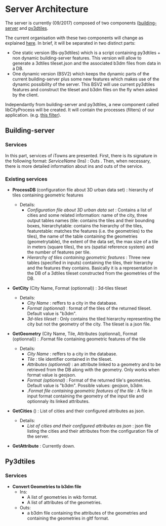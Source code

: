# Server Architecture 

The server is currently (09/2017) composed of two components ([building-server](https://github.com/MEPP-Team/building-server) and [py3dtiles](https://github.com/MEPP-team/py3dtiles).

The current organisation with these two components will change as explained [here](https://github.com/MEPP-team/UD-SV/wiki/2017_10_09_-_Building_server_revolution). In brief, it will be separated in two distinct parts:
   * One static version (Bs-py3dtiles) which is a script containing py3dtiles + non dynamic building-server features. This version will allow to generate a 3dtiles tileset.json and the associated b3dm files from data in a DB.
   * One dynamic version (BSV2) which keeps the dynamic parts of the current building-server plus some new features which makes use of the dynamic possibility of the server. This BSV2 will use current py3dtiles features and construct the tileset and b3dm files on the fly when asked by the client.

Independantly from building-server and py3dtiles, a new component called libCityProcess will be created. It will contain the processes (filters) of our application. (e.g. [this filter](https://github.com/MEPP-team/UD-SV/issues/30)).

## Building-server

### Services

In this part, services of iTowns are presented. First, there is its signature in the following format: _ServiceName_ (Ins) : Outs . Then, when necessary, there is more detailed information about ins and outs of the service.

### Existing services

  * __ProcessDB__ (configuration file about 3D urban data set) : hierarchy of tiles containing geometric features
    * Details:
      * _Configuration file about 3D urban data set_ : Contains a list of cities and some related information: name of the city, three output tables names (tile: contains the tiles and their bounding boxes, hierarchytable: contains the hierarchy of the tiles, featuretable: matches the features (i.e. the geometries) to the tiles), the name of the table containing the geometries (geometrytable), the extent of the data set, the max size of a tile in meters (square tiles), the srs (spatial reference system) and the number of features per tile.
      * _Hierarchy of tiles containing geometric features_ : Three new tables (specified in inputs) containing the tiles, their hierarchy and the features they contains. Basically it is a representation in the DB of a 3dtiles tileset constructed from the geometries of the DB. 
  * __GetCity__ (City Name, Format (optionnal)) : 3d-tiles tileset
    * Details: 
      * _City Name_ : reffers to a city in the database.
      * _Format (optionnal)_ : format of the tiles of the returned tileset. Default value is "b3dm".
      * _3d-tiles tileset_ : Only contains the tiled hierarchy representing the city but not the geometry of the city. The tileset is a json file.

  * __GetGeometry__ (City Name, Tile, Attributes (optionnal), Format (optionnal)) : .Format file containing geometric features of the tile
    * Details: 
      * _City Name_ : reffers to a city in the database.
      * _Tile_ : tile identifier contained in the tileset.
      * _Attributes (optionnal)_ : an attribute linked to a geometry and to be retrieved from the DB along with the geometry. Only works when format value is geojson.
      * _Format (optionnal)_ : Format of the returned tile's geometries. Default value is "b3dm". Possible values: geojson, b3dm.
      * _.Format file containing geometric features of the tile_ : A file in input format containing the geometry of the input tile and optionnaly its linked attributes.
      
  * __GetCities__ () : List of cities and their configured attributes as json.
    * Details:
      * _List of cities and their configured attributes as json_ : json file listing the cities and their attributes from the configuration file of the server.
    
  * __GetAttribute__ : Currently down.

## Py3dtiles

### Services

  * __Convert Geometries to b3dm file__
    * Ins:
      * A list of geometries in wkb format.
      * A list of attributes of the geometries.
    * Outs:
      * a b3dm file containing the attributes of the geometries and containing the geometries in gltf format.
